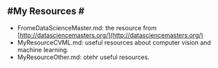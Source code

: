 #My Resources #
----
- FromeDataScienceMaster.md: the resource from [http://datasciencemasters.org/](http://datasciencemasters.org/)
- MyResourceCVML.md: useful resources about computer vision and machine learning.
- MyResourceOther.md: otehr useful resources.
